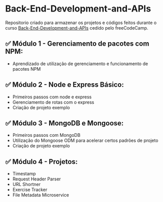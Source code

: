 # Back-End-Development-and-APIs
<p>Repositorio criado para armazenar os projetos e códigos feitos durante o curso <a href="https://www.freecodecamp.org/learn/back-end-development-and-apis/">Back-End-Development-and-APIs</a> cedido pelo freeCodeCamp.</p>

## :white_check_mark: Módulo 1 - Gerenciamento de pacotes com NPM:
<ul><li>Aprendizado de utilização de gerenciamento e funcionamento de pacotes NPM</li></ul>

## :white_check_mark: Módulo 2 - Node e Express Básico:
<ul><li>Primeiros passos com node e express</li>
<li>Gerenciamento de rotas com o express</li>
<li>Criação de projeto exemplo</li></ul>

## :white_check_mark: Módulo 3 - MongoDB e Mongoose:
<ul><li>Primeiros passos com MongoDB</li>
<li>Utilização do Mongoose ODM para acelerar certos padrões de projeto</li>
<li>Criação de projeto exemplo</li></ul>

## :white_check_mark: Módulo 4 - Projetos:
<ul><li>Timestamp</li>
<li>Request Header Parser</li>
<li>URL Shortner</li>
<li>Exercise Tracker</li>
<li>File Metadata Microservice</li></ul>
